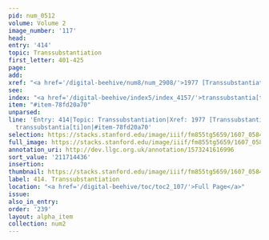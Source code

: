 ```yaml
---
pid: num_0512
volume: Volume 2
image_number: '117'
head:
entry: '414'
topic: Transsubstantiation
first_letter: 401-425
page:
add:
xref: "<a href='/digital-beehive/num8/num_2908/'>1977 [Transsubstantiation]</a>"
see:
index: "<a href='/digital-beehive/index5/index_4157/'>transsubstantia[ti]on</a>"
item: "#item-78fd20a70"
unparsed:
line: 'Entry: 414|Topic: Transsubstantiation|Xref: 1977 [Transsubstantiation]|Index:
  transsubstantia[ti]on|#item-78fd20a70'
selection: https://stacks.stanford.edu/image/iiif/fm855tg5659/1607_0584/333,4436,2979,590/full/0/default.jpg
full_image: https://stacks.stanford.edu/image/iiif/fm855tg5659/1607_0584/full/full/0/default.jpg
annotation_uri: http://dev.llgc.org.uk/annotation/1573241616996
sort_value: '211714436'
insertion:
thumbnail: https://stacks.stanford.edu/image/iiif/fm855tg5659/1607_0584/333,4436,600,180/250,/0/default.jpg
label: 414. Transsubstantiation
location: "<a href='/digital-beehive/toc/toc2_107/'>Full Page</a>"
issue:
also_in_entry:
order: '239'
layout: alpha_item
collection: num2
---
```

